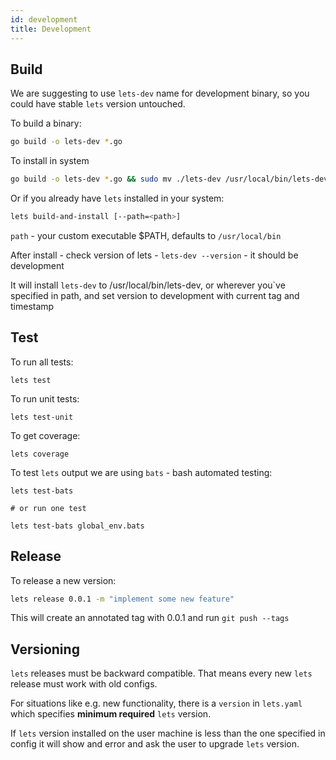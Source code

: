 ```yaml
---
id: development
title: Development
---
```


## Build

We are suggesting to use `lets-dev` name for development binary, so you could
have stable `lets` version untouched.

To build a binary:

```bash
go build -o lets-dev *.go
```

To install in system

```bash
go build -o lets-dev *.go && sudo mv ./lets-dev /usr/local/bin/lets-dev
```

Or if you already have `lets` installed in your system:

```bash
lets build-and-install [--path=<path>]
```
`path` - your custom executable $PATH, defaults to `/usr/local/bin`

After install - check version of lets - `lets-dev --version` - it should be development

It will install `lets-dev` to /usr/local/bin/lets-dev, or wherever you`ve specified in path, and set version to development with current tag and timestamp

## Test

To run all tests:

```shell script
lets test
```

To run unit tests:

```shell script
lets test-unit
```

To get coverage:

```shell script
lets coverage
```

To test `lets` output we are using `bats` - bash automated testing:

```shell script
lets test-bats

# or run one test

lets test-bats global_env.bats
```

## Release

To release a new version:

```bash
lets release 0.0.1 -m "implement some new feature"
```

This will create an annotated tag with 0.0.1 and run `git push --tags`


## Versioning

`lets` releases must be backward compatible. That means every new `lets` release must work with old configs.

For situations like e.g. new functionality, there is a `version` in `lets.yaml` which specifies **minimum required** `lets` version.

If `lets` version installed on the user machine is less than the one specified in config it will show and error and ask the user to upgrade `lets` version.
